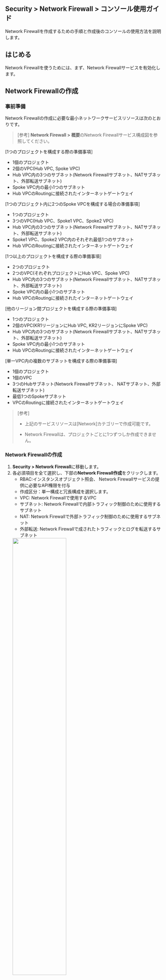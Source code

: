 ## Security > Network Firewall > コンソール使用ガイド

Network Firewallを作成するための手順と作成後のコンソールの使用方法を説明します。

## はじめる

Network Firewallを使うためには、まず、Network Firewallサービスを有効化します。

## Network Firewallの作成

### 事前準備

Network Firewallの作成に必要な最小ネットワークサービスリソースは次のとおりです。

> [参考]
> **Network Firewall > 概要**のNetwork Firewallサービス構成図を参照してください。

[1つのプロジェクトを構成する際の準備事項］

* 1個のプロジェクト
* 2個のVPC(Hub VPC, Spoke VPC)
* Hub VPC内の3つのサブネット(Network Firewallサブネット、NATサブネット、外部転送サブネット)
* Spoke VPC内の最小1つのサブネット
* Hub VPCのRoutingに接続されたインターネットゲートウェイ

[1つのプロジェクト内に2つのSpoke VPCを構成する場合の準備事項］ 

* 1つのプロジェクト
* 3つのVPC(Hub VPC、Spoke1 VPC、Spoke2 VPC)
* Hub VPC内の3つのサブネット(Network Firewallサブネット、NATサブネット、外部転送サブネット)
* Spoke1 VPC、Spoke2 VPC内のそれぞれ最低1つのサブネット
* Hub VPCのRoutingに接続されたインターネットゲートウェイ

[1つ以上のプロジェクトを構成する際の準備事項］

* 2つのプロジェクト
* 2つのVPC(それぞれプロジェクトにHub VPC、Spoke VPC)
* Hub VPC内の3つのサブネット(Network Firewallサブネット、NATサブネット、外部転送サブネット)
* Spoke VPC内の最小1つのサブネット
* Hub VPCのRoutingに接続されたインターネットゲートウェイ


[他のリージョン間プロジェクトを構成する際の準備事項]

* 1つのプロジェクト
* 2個のVPC(KR1リージョンにHub VPC, KR2リージョンにSpoke VPC)
* Hub VPC内の3つのサブネット(Network Firewallサブネット、NATサブネット、外部転送サブネット)
* Spoke VPC内の最小1つのサブネット
* Hub VPCのRoutingに接続されたインターネットゲートウェイ


[単一VPC内の複数のサブネットを構成する際の準備事項]

* 1個のプロジェクト
* 1個のVPC
* 3つのHubサブネット(Network Firewallサブネット、 NATサブネット、外部転送サブネット)
* 最低1つのSpokeサブネット
* VPCのRoutingに接続されたインターネットゲートウェイ


> [参考]
>* 上記のサービスリソースは[Network]カテゴリーで作成可能です。
> 
>* Network Firewallは、プロジェクトごとに1つずつしか作成できません。

### Network Firewallの作成

1. **Security > Network Firewall**に移動します。
2. 各必須項目を全て選択し、下部の**Network Firewall作成**をクリックします。
    * RBAC:インスタンスオブジェクト照会、 Network Firewallサービスの提供に必要なAPI権限を付与
    * 作成区分：単一構成と冗長構成を選択します。
    * VPC: Network Firewallで使用するVPC
    * サブネット: Network Firewallで内部トラフィック制御のために使用するサブネット
    * NAT: Network Firewallで外部トラフィック制御のために使用するサブネット
    * 外部転送: Network Firewallで成されたトラフィックとログを転送するサブネット
    <img src="https://kr1-api-object-storage.nhncloudservice.com/v1/AUTH_2acdfabf4efe4efc8a04c00b348110c9/cdn_origin/prod_nfw/23.12.19/nfw-create.png" height="60%">


> [参考]
> 
>* 作成されたNetwork Firewallはユーザーのプロジェクトに表示されません。 
>* サブネット、 NAT、外部転送に使用するサブネットはすべて別のサブネットを選択する必要があります。
>   * なるべくNHN Cloudコンソールで作成できる最小単位(28ビット)で作成することを推奨します。
>* Network Firewallが属するVPCのルーティングテーブルにインターネットゲートウェイが接続されている必要があります。
>* Network Firewallサービスは、利用可能領域を分離して冗長化を基本的に提供します。
>* Security Groupsとは別のサービスなので、Network Firewallを使用すると、両方のサービスを許可しなければインスタンスにアクセスすることができません。
>* Network Firewallが所有しているCIDR帯域と接続が必要なCIDR帯域は重複してはいけません。
>* **Network > Network Interface**にてVirtual_IPタイプで作成されているIPはNetwork Firewallにて冗長化用途で使用中のため、削除すると通信が遮断される可能性があります。
>* 単一または冗長構成を選択してNetwork Firewallを作成した後、変更が必要な場合、**オプション** タブで構成を変更できます。

### 接続設定
> [例]
> Network Firewallが使用するVPC(Hub)は10.0.0.0/24で、Network Firewallと接続が必要なVPC(Spoke)は172.16.0.0/24の場合
1. <strong>Network > Routing</strong> に移動し、Spoke VPCを選択した後、ルーティングテーブルを変更します。
    * Spoke VPCを選択した後、<strong>ルーティングテーブルの変更</strong>をクリックして中央集中型ルーティング(CVR)方式に変更します。
<img src="https://kr1-api-object-storage.nhncloudservice.com/v1/AUTH_2acdfabf4efe4efc8a04c00b348110c9/cdn_origin/prod_nfw/23.12.19/ConnectionSettings1.png" height="65%" />
<br>
<img src="https://kr1-api-object-storage.nhncloudservice.com/v1/AUTH_2acdfabf4efe4efc8a04c00b348110c9/cdn_origin/prod_nfw/23.12.19/ConnectionSettings2.png" height="50%" />
<br>

2. <strong>Network > Peering Gateway</strong> に移動してピアリングを作成します。
    * Spoke VPCが別のプロジェクトの場合、プロジェクトピアリングを作成します。
    * Spoke VPCが別のリージョンの場合、リージョンピアリングを作成します。
    * Spoke VPCが同じプロジェクトの場合、ピアリングを作成します。
        * ピアリングゲートウェイ接続の詳細については、 [ユーザーガイド](https://docs.nhncloud.com/ko/Network/Peering%20Gateway/ko/console-guide/)を参照してください。
<img src="https://kr1-api-object-storage.nhncloudservice.com/v1/AUTH_2acdfabf4efe4efc8a04c00b348110c9/cdn_origin/prod_nfw/23.12.19/ConnectionSettings3.png" height="65%" />
<br>
<img src="https://kr1-api-object-storage.nhncloudservice.com/v1/AUTH_2acdfabf4efe4efc8a04c00b348110c9/cdn_origin/prod_nfw/23.12.19/ConnectionSettings4.png" height="65%" />
<br>

3. <strong>Network > Routing</strong> に移動してHub VPCを選択した後、下記のルーティングを設定します。
    * 対象CIDR: 172.16.0.0/24
    * ゲートウェイ:ピアリング接続後に追加されたピアリングタイプのゲートウェイ
    <img src="https://kr1-api-object-storage.nhncloudservice.com/v1/AUTH_2acdfabf4efe4efc8a04c00b348110c9/cdn_origin/prod_nfw/23.12.19/ConnectionSettings5.png" height="65%" />
<br>

4. <strong>Network > Routing</strong> に移動してSpoke VPCを選択した後、下記のルーティングを設定します。
    * 対象CIDR: 0.0.0.0/0
    * ゲートウェイ：ピアリング接続後に追加したピアリングタイプのゲートウェイ
    <img src="https://kr1-api-object-storage.nhncloudservice.com/v1/AUTH_2acdfabf4efe4efc8a04c00b348110c9/cdn_origin/prod_nfw/23.12.19/ConnectionSettings6.png" height="65%" />
<br>

5. <strong>Network > Peering Gateway</strong> に移動してルーティングを設定します。
    * 作成されたピアリングを選択して**ルート** タブに移動します。
    * **ピア**または**ローカルルートの変更**ボタンを押して、以下のようにルーティングを設定します。
        * 対象CIDR: 0.0.0.0/0
        * ゲートウェイ: NetworkFirewall\_INF\_TRAFFIC\_VIP
        <img src="https://kr1-api-object-storage.nhncloudservice.com/v1/AUTH_2acdfabf4efe4efc8a04c00b348110c9/cdn_origin/prod_nfw/23.12.19/ConnectionSettings7.png" height="65%" />
<br>
<img src="https://kr1-api-object-storage.nhncloudservice.com/v1/AUTH_2acdfabf4efe4efc8a04c00b348110c9/cdn_origin/prod_nfw/23.12.19/ConnectionSettings8.png" height="50%" />

上記のルーティング設定が完了すると、Spoke VPCにあるインスタンスがNetwork Firewallを経由して公認通信をすることができます。 (<strong>Network Firewall > NAT</strong> タブでNATを追加する必要があります)
<br>

***
<br>

**Spoke VPCのサブネットが2つ以上あり、Network Firewallを介してサブネット間のトラフィック制御が必要な場合、**以下のルーティングを追加します。

> [例]
> Spoke VPC(172.16.0.0/24)のサブネットが172.16.0.0/25と172.16.0.128/25の場合

* <strong>Network > Routing</strong> に移動して Spoke VPCを選択した後、下記の2つのルーティングを追加します。
    * 対象CIDR: 172.16.0.0/25と172.16.0.128/25
    * ゲートウェイ:ピアリング接続後に追加されたピアリングタイプのゲートウェイ
    <img src="https://kr1-api-object-storage.nhncloudservice.com/v1/AUTH_2acdfabf4efe4efc8a04c00b348110c9/cdn_origin/prod_nfw/23.12.19/ConnectionSettings9.png" height="65%" />
<br>
<img src="https://kr1-api-object-storage.nhncloudservice.com/v1/AUTH_2acdfabf4efe4efc8a04c00b348110c9/cdn_origin/prod_nfw/23.12.19/ConnectionSettings10.png" height="65%" />
上記のルーティング設定が完了したら、Spoke VPC内にあるサブネット間のNetwork Firewallを経由してプライベート通信をすることができます。 (<strong>Network Firewall > Policy</strong> タブでポリシーを追加する必要があります)
<br>

***
<br>

**Spoke VPCが2つ以上**ある場合は、以下のルーティングを追加します。

> [例]
> Spoke VPC1(172.16.0.0/24)とSpoke VPC2(192.168.0.0/24)の場合
* <strong>Network > Routing</strong> に移動してHub VPCを選択した後、下記の2つのルーティングを追加します。
    * Spoke VPC 1
        * 対象CIDR: 172.16.0.0/24
        * ゲートウェイ: Hub VPCとSpoke VPC1の間に追加されたピアリングタイプのゲートウェイ
    * Spoke VPC 2
        * 対象CIDR: 192.168.0.0/24
        * ゲートウェイ: Hub VPCとSpokr VPC2の間に追加されたピアリングタイプのゲートウェイ
        <img src="https://kr1-api-object-storage.nhncloudservice.com/v1/AUTH_2acdfabf4efe4efc8a04c00b348110c9/cdn_origin/prod_nfw/23.12.19/ConnectionSettings11.png" height="65%" />


> [参考]
> **接続設定**の**5**のようにSpoke VPC2-Hub間のVPCピアリングにもルートの追加設定が必要です。
上記のルーティング設定が完了すると、異なるSpoke VPC間のNetwork Firewallを経由してプライベート通信を行うことができます。 (<strong>Network Firewall > ポリシー</strong>タブでポリシーの追加が必要)
Network Firewallサービス構成図を参考にして、お客様の環境に合わせて接続を設定してください。
<br>

***

Network Firewallの作成と接続設定が完了すると、Network Firewallの様々な機能を活用してアクセス制御を構成できます。
<br>


## ポリシー
Network Firewallを作成すると、ポリシー初期ページに移動します。

**ポリシー**タブではNetwork Firewallと接続されたVPC間のトラフィックとインバウンド/アウトバウンドトラフィックを制御できるポリシーを管理できます。

### メインページ

* default-denyは必須ポリシーであり、修正や削除ができません。

> [参考]
> default-denyポリシーでブロックされたログは、**オプション**タブの基本ブロックポリシーログ設定**を**使用**に変更した後、**ログ**タブで確認できます。

![main_page.PNG](https://kr1-api-object-storage.nhncloudservice.com/v1/AUTH_2acdfabf4efe4efc8a04c00b348110c9/cdn_origin/prod_nfw/23.09.07/main_page_1.png)

### ポリシー追加

* 出発地、目的地、宛先ポートを基にポリシーを追加できます。
    * すでに作成されたオブジェクトを通じて出発地、目的地、宛先ポートを選択します。
* ポリシーの状態(有効/無効)と動作(許可/ブロック)、スケジュールを設定し、ポリシーごとのロギングの有無などのオプションを設定してポリシーを追加できます。
* スケジュール機能は、ポリシーの状態を有効にした後に動作します(ポリシーが無効になっている場合、スケジュール機能は適用されません)。

![acl_add.PNG](https://kr1-api-object-storage.nhncloudservice.com/v1/AUTH_2acdfabf4efe4efc8a04c00b348110c9/cdn_origin/prod_nfw/24.05.27/acl_add.png)

### ポリシーのコピー

* **コピー**をクリックしてポリシーをコピーできます。
    * コピーされたポリシーは無効になります。


![acl_copy.PNG](https://kr1-api-object-storage.nhncloudservice.com/v1/AUTH_2acdfabf4efe4efc8a04c00b348110c9/cdn_origin/prod_nfw/23.09.07/acl_copy_1.png)


### ポリシーの修正

* **修正**をクリックしてポリシーを修正できます。


### ポリシーの移動

* **移動**をクリックしてポリシーを移動できます。
    * default-denyポリシーの下には移動できません。

![acl_move.PNG](https://kr1-api-object-storage.nhncloudservice.com/v1/AUTH_2acdfabf4efe4efc8a04c00b348110c9/cdn_origin/prod_nfw/23.09.07/acl_move_1.png)

### ポリシーの削除

* **削除**をクリックしてポリシーを削除できます。

>[注意]
>一度削除したポリシーは復元することができず、 default-denyポリシーは削除できません。

### ポリシーの一括ダウンロード

* ポリシータブに作成されているポリシー全体を一度にダウンロードできます。

### ポリシーの一括登録

* ダウンロードしたテンプレートを使って、ポリシーを一括で登録できます。

![acl_batch.PNG](https://kr1-api-object-storage.nhncloudservice.com/v1/AUTH_2acdfabf4efe4efc8a04c00b348110c9/cdn_origin/prod_nfw/23.09.07/acl_batch_1.png)

## オブジェクト

**オブジェクト**タブでは、ポリシーを作成する時に使用するIPとポートを作成して管理します。

### 追加

* 必須項目を入力してオブジェクトを作成します。
IPとポートは下記のタイプとプロトコルを追加できます。

    * IP
        * タイプ:サブネット、範囲、グループ
    * ポート
        * タイプ:ポート、範囲、グループ
        * プロトコル: TCP, UDP, ICMP

### 修正
* **修正**をクリックしてオブジェクトを修正できます。
    * タイプは修正ができません。

### 削除

* **削除**をクリックしてオブジェクトを削除できます。

    * 自動的にNetwork Firewallで生成されたオブジェクトは修正や削除ができません。

>[注意]
>ポリシーで使用中のオブジェクトは削除後、ALLオブジェクトに変更されます。

### インスタンスオブジェクトの追加
* Network Firewallが作成されたプロジェクト内にあるインスタンスを活用して、オブジェクトを追加できます。

> [参考]
>
> * インスタンスに関係なく、単にインスタンスの名前とプライベートIPアドレスだけを参考にしてオブジェクトを作成します(作成後は、オブジェクトタブで管理)


### オブジェクトの一括ダウンロード

* **オブジェクト**タブに作成されているIPとポートオブジェクト全体をそれぞれ一度にダウンロードできます。

## NAT

**NAT**(ネットワークアドレス変換)タブでは、外部から接続するインスタンスと専用に使用するグローバルIPを選択して接続します。

>[参考]
> 
> * NATは目的地ベースおよび1:1方式のみ提供します。
> * ポートベースのNATは提供しません。
> * NATを作成した後、**ポリシー**タブに許可ポリシーを追加すると公認通信が可能です。
> * NAT削除後、使用しないNAT前のグローバルIPは**Network - Floating**で直接削除してください。

### 追加

* **追加**をクリックしてNATを作成します。
    * NAT前のグローバルIPは**Network > Floating IP**であらかじめ作成したIPのいずれかを選択します。  
    * NAT後、プライベートIPで選択するオブジェクトは、**オブジェクト**タブであらかじめ作成しておく必要があり、**追加**をクリックして追加できます。

![nat_add.PNG](https://kr1-api-object-storage.nhncloudservice.com/v1/AUTH_2acdfabf4efe4efc8a04c00b348110c9/cdn_origin/prod_nfw/24.04.05/nat_add_2.png)

>[参考]
> 
> インスタンスへの接続は、NATを追加しながら設定したNAT前のグローバルIPで行うことができます。 (インスタンスに直接Floating IPを接続する必要はありません)

### 修正

* **修正**をクリックして作成されたNATを修正します。
    * 修正はグローバルIPとプライベートIPの両方を修正できます。

### 削除

* **削除**をクリックして作成されたNATを削除します。

## VPN

**VPN**タブでは、サイト間の暗号化されたトンネルを通じて安全なプライベート通信をサポートします。

### ゲートウェイ作成

* **ゲートウェイの作成**をクリックして、ピアVPN機器と接続するためのゲートウェイを作成します。

![gw_add.PNG](https://kr1-api-object-storage.nhncloudservice.com/v1/AUTH_2acdfabf4efe4efc8a04c00b348110c9/cdn_origin/prod_nfw/24.05.27/gw_add.png)

> [参考]
>
> * VPCとサブネットは修正できません。
> * ゲートウェイは最大10個まで作成可能です。
### ゲートウェイの修正

* **修正**ボタンをクリックしてゲートウェイを修正します。

### ゲートウェイの削除

* **削除**ボタンをクリックしてゲートウェイを削除します。
    * ゲートウェイに接続されたトンネルがある場合、削除されません。

### Floating IP接続

* ピア機器との接続に必要なFloating IPを設定します。
    * Floating IPは **Network > Floating IP**に作成されたリストのうち、未使用中の項目が表示されます。

![fip.PNG](https://kr1-api-object-storage.nhncloudservice.com/v1/AUTH_2acdfabf4efe4efc8a04c00b348110c9/cdn_origin/prod_nfw/24.05.27/fip.png)

### トンネル作成

* ピア機器と接続するトンネルを作成します。

![tunnel_add.PNG](https://kr1-api-object-storage.nhncloudservice.com/v1/AUTH_2acdfabf4efe4efc8a04c00b348110c9/cdn_origin/prod_nfw/24.05.27/tunnel_add.png)

* トンネル設定
    * ゲートウェイ：ゲートウェイタブで作成されたゲートウェイが表示され、トンネルと接続するゲートウェイを選択します。
        * 作成されたゲートウェイがない場合は、表示されません。
    * ピアIPアドレス：接続するピアVPN機器のIPアドレスを入力します。
    * IKEバージョン：ピアVPN機器と同じバージョンに設定します。
        * IKEバージョン1はMain Modeのみサポートされます。
    * Pre-Shared Key：ピアVPN機器と同じキー値を入力します。
    * DPD(dead peer detection)： 10秒単位で合計5回の再送信を試行し、無効を選択した場合、ピアVPN機器のDPDリクエストに対するレスポンスのみをサポートします。
    * NAT-Traversal：トンネル作成時に発生するパケットの削除を防止するための機能で、一般的にピアVPN装置がグローバルIPの場合、使用に設定します。
* Phase 1/2設定
    * IPSec VPN トンネルを作成するために必要な設定情報を入力します。

 > [設定時の注意事項］
 >
 > * 全ての設定はピアVPN機器と同じように設定します。
 > * ローカルIDはピアVPN機器の設定方式によって選択的に設定します。
 > * Phase 2の追加は最大3つまで可能です。
 > * ローカルプライベートIPとピアプライベートIPは互いに重複しないようにしてください。 この範囲には、VPCピアリングを含むNetwork Firewallと接続するすべてのプライベート帯域が含まれます。
  > 下記のCIDRは、ローカルプライベートIPとピアプライベートIPに追加することができず、追加する場合、Network Firewallを経由する通信に問題がある可能性があります。
 >   * 10.0.0.0/8
 >   * 172.16.0.0/12
 >   * 192.168.0.0/16

### トンネル接続

* トンネル作成が完了すると、接続待機状態で作成され、作成されたトンネルを**接続**ボタンをクリックしてピアVPN機器と接続します。

> [参考]
>
> * **状態**列で色別にトンネルの状態を確認できます。
 >   * 緑：ピアVPN機器と正常に接続している状態です。
 >   * 赤：設定値または通信状態などの問題でピアVPN機器間の接続に失敗した状態。
 >   * 灰色: 接続待機状態(新しく作成されたトンネル)
 >   * オレンジ色： **停止**ボタンをクリックして、ピアVPN機器間の接続が停止した状態

### トンネル修正

* **修正**ボタンをクリックしてトンネルを修正します。
    * 設定値のうち、ゲートウェイを除くすべての値を修正することができ、修正する場合、ピアVPN機器も同じ値に修正する必要があります。

### トンネル停止

* **停止**ボタンをクリックしてトンネルを停止します。
    * 停止する場合、ピアVPN機器を介したプライベート通信が中断されます。

### トンネル削除

* **削除**ボタンをクリックしてトンネルを削除します。

### イベント

* ピアVPN機器とのトンネル接続時に発生するイベントログを検索できます。

> [参考]
>
> * イベントでは、トンネルに関するイベントログのみを検索できます。
> * VPN トンネルを介した通信ログまたはトンネル作成と削除などの監査ログは、**ログ**タブでご確認ください。

## ログ

**ログ**タブでは、Network Firewallで作成されたログを検索できます。

### 検索

* トラフィック: Network Firewallを経由する際に、許可またはブロックポリシーによって作成されたトラフィックログを検索します。
    * 照会は1か月単位で最大3か月までの過去のデータのみ検索可能です。
        * 最大保存ログ数は800万個であり、トラフィックの量によって保存されるログの量が変わるため、過去のデータが照会されない場合があります。
    * 別のデータ保存が必要な場合は、**オプション**タブの**ログリモート送信設定**を参照してください。

* Audit:ポリシーの作成および削除など、Network Firewallの変更事項に関するログを検索
    * 照会は最大1か月単位で検索可能で、組織サービスであるCloudTrailでも検索できます。

### Excelダウンロード

* **Excelダウンロード**をクリックしてトラフィックとAuditログの検索結果をダウンロードできます。
    * トラフィックログの最大ダウンロード数は30万件です。

## モニター

**モニター**タブではNetwork Firewallの状態をリアルタイムで確認できます。
検索は最大24時間(1日)以内でのみ可能です。

### 検索

* セッション:現在Network Firewallを介して使用するセッションの数量
* ネットワーク使用量:現在Network Firewallを経由するインバウンド/アウトバウンドトラフィック

## オプション

**オプション**タブではNetwork Firewall運営に必要なオプションを設定できます。

### ログ設定

* 基本ブロックポリシーログ設定: Network Firewall作成後に必ず作成される基本ブロックポリシーログを保存するかどうかを選択します。
    * 使用を選択すると、基本ブロックポリシーで作成されたログはトラフィックログから検索できます。
* ログ遠隔転送設定:遠隔地にトラフィックログを保存できるオプションを選択します。
    * Syslog:最大2つの遠隔地アドレスにログを保存
        * 2つの遠隔地は 個別に設定可能(IPアドレス、プロトコル、ポート番号)
    * Object Storage: NHN Cloudで提供するObject Storageサービスでログを転送
    * Log & Crash Search: NHN Cloudで提供するLog & Crash Searchサービスでログを転送

### 一般設定

* MTU(maximum transmission unit)サイズ設定: Network Firewallに連結されたイーサネットのMTUサイズを設定します。
    * トラフィック: NHN Cloud内部通信に使用するイーサネット(ピアリング通信を含む)
    * NAT:外部通信に使用するイーサネット

> [参考] 
> トラフィック、 NATイーサネットの基本MTUサイズは1450Byteです。

* Network Firewall構成：単一または冗長化でNetwork Firewallの構成方法を設定できます。

> [参考]
> 
> * 構成方法を変更する場合、数分程度の時間がかかり、設定変更が完了するまでサービスに影響を及ぼす可能性があります。
> * ポリシー、NATなどNetwork Firewallの変更作業は、構成方法の変更が完了した後に行うことを推奨します。
* Network Firewallの削除：運用中のNetwork Firewallを削除できます。
    * Network Firewallは韓国(パンギョ)リージョンと韓国(ピョンチョン)リージョンでそれぞれ削除できます。

> [削除時の注意事項]
> 
> * 運営中のNetwork Firewallを削除する場合、Network Firewallと接続されている他のサービスを考慮して実行してください。     

## サービスの無効化

**プロジェクト管理 > 利用中中のサービス**でNetwork Firewallサービスを無効にできます。

> [参考]
> 
> * Network Firewallサービスの無効化は、韓国(パンギョ)リージョンと韓国(ピョンチョン)リージョンの両方に適用されます。
> 例えば、Network Firewallサービスを同じプロジェクトの韓国(パンギョ)リージョンと韓国(ピョンチョン)リージョンの両方で有効にした場合、2つのリージョンのうち1つのNetwork Firewallサービスだけを無効にすることはできません。
> * 無効化するには、韓国(パンギョ)リージョンと韓国(ピョンチョン)リージョでそれぞれNetwork Firewallを削除してください。
